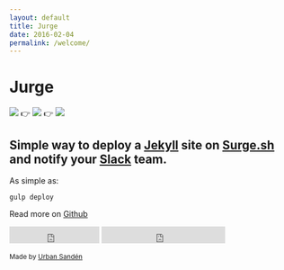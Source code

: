```yaml
---
layout: default
title: Jurge
date: 2016-02-04
permalink: /welcome/
---
```


# Jurge

![](http://svgporn.com/logos/jekyll.svg) 👉
![](https://surge.sh/images/logos/svg/surge-logo.svg) 👉
![](http://svgporn.com/logos/slack.svg)

## Simple way to deploy a [Jekyll](https://jekyllrb.com/) site on [Surge.sh](https://surge.sh/) and notify your [Slack](http://slack.com) team.

As simple as:

    gulp deploy

Read more on [Github](http://github.com/urre/jurge)

<iframe src="https://ghbtns.com/github-btn.html?user=urre&repo=jurge&type=star&count=true&size=large" frameborder="0" scrolling="0" width="160px" height="30px"></iframe>
<iframe src="https://ghbtns.com/github-btn.html?user=urre&type=follow&count=true&size=large" frameborder="0" scrolling="0" width="220px" height="30px"></iframe>

<small>Made by <a href="https://twitter.com/urre">Urban Sandén</a></small>